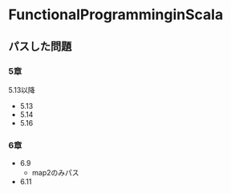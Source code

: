 # FunctionalProgramminginScala

## パスした問題

### 5章

5.13以降  

* 5.13
* 5.14
* 5.16

### 6章

* 6.9
  * map2のみパス
* 6.11
